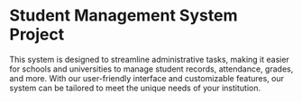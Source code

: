 # Student Management System Project

This system is designed to streamline administrative tasks, making it easier for schools and universities to manage student records, attendance, grades, and more. With our user-friendly interface and customizable features, our system can be tailored to meet the unique needs of your institution.
